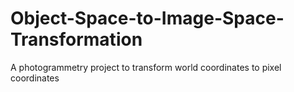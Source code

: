 # Object-Space-to-Image-Space-Transformation
A photogrammetry project to transform world coordinates to pixel coordinates
